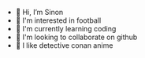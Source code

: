 - 👋 Hi, I’m Sinon
- 👀 I'm interested in football
- 🌱 I'm currently learning coding 
- 💞️ I'm looking to collaborate on github 
- 🎥 I like detective conan anime
<!---
Sinon is a ✨ special ✨ repository because its `README.md` (this file) appears on your GitHub profile.
You can click the Preview link to take a look at your changes.
--->
